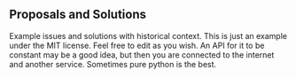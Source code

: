 ## Proposals and Solutions
Example issues and solutions with historical context. This is just an example under the MIT license. Feel free to edit as you wish. An API for it to be constant may be a good idea, but then you are connected to the internet and another service. Sometimes pure python is the best.
